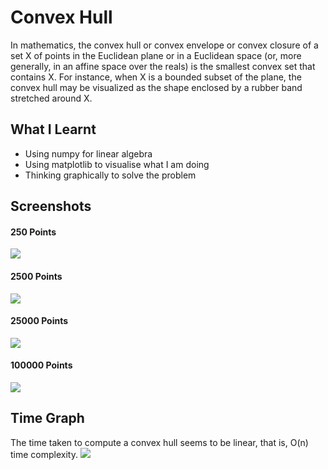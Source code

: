 # Convex Hull

In mathematics, the convex hull or convex envelope or convex closure of a set X of points in the Euclidean plane or in a Euclidean space (or, more generally, in an affine space over the reals) is the smallest convex set that contains X. For instance, when X is a bounded subset of the plane, the convex hull may be visualized as the shape enclosed by a rubber band stretched around X.

## What I Learnt
 - Using numpy for linear algebra
 - Using matplotlib to visualise what I am doing
 - Thinking graphically to solve the problem

## Screenshots

#### 250 Points
<img src='https://i.imgur.com/oFJYBKu.png' />

#### 2500 Points
<img src='https://i.imgur.com/qJA2yBn.png' />

#### 25000 Points
<img src='https://i.imgur.com/BeUx3o1.png' />

#### 100000 Points
<img src='https://i.imgur.com/tgjeVkx.png' />

## Time Graph
The time taken to compute a convex hull seems to be linear, that is, O(n) time complexity.
<img src='https://i.imgur.com/gjmBCZQ.png' />
